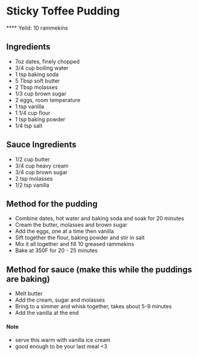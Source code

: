 # Sticky Toffee Pudding
**** Yeild: 10 rammekins

## Ingredients
- 7oz dates, finely chopped
- 3/4 cup boiling water
- 1 tsp baking soda
- 5 Tbsp soft butter
- 2 Tbsp molasses
- 1/3 cup brown sugar
- 2 eggs, room temperature
- 1 tsp vanilla
- 1 1/4 cup flour
- 1 tsp baking powder
- 1/4 tsp salt

## Sauce Ingredients
- 1/2 cup butter
- 3/4 cup heavy cream
- 3/4 cup brown sugar
- 2 tsp molasses
- 1/2 tsp vanilla

## Method for the pudding
- Combine dates, hot water and baking soda and soak for 20 minutes
- Cream the butter, molasses and brown sugar
- Add the eggs, one at a time then vanilla
- Sift together the flour, baking powder and stir in salt
- Mix it all together and fill 10 greased rammekins
- Bake at 350F for 20 - 25 minutes

## Method for sauce (make this while the puddings are baking)
- Melt butter
- Add the cream, sugar and molasses
- Bring to a simmer and whisk together, takes about 5-9 minutes
- Add the vanilla at the end

#### Note
- serve this warm with vanilla ice cream
- good enough to be your last meal <3
